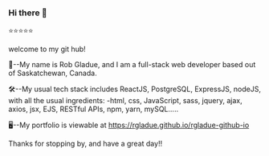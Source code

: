### Hi there 👋
⭐️⭐️⭐️⭐️⭐️

welcome to my git hub!

👋--My name is Rob Gladue, and I am a full-stack web developer based out of Saskatchewan, Canada.


🛠--My usual tech stack includes ReactJS, PostgreSQL, ExpressJS, nodeJS, with all the usual ingredients:
-html, css, JavaScript, sass, jquery, ajax, axios, jsx, EJS, RESTful APIs, npm, yarn, mySQL.....

🖥--My portfolio is viewable at https://rgladue.github.io/rgladue-github-io

Thanks for stopping by, and have a great day!!




